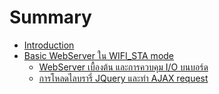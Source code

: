# Summary

* [Introduction](README.md)
* [Basic WebServer ใน WIFI_STA mode](chapter1.md)
   * [WebServer เบื้องต้น และการควบคุม I/O บนบอร์ด](basic_webserver__io__wifista.md)
   * [การโหลดไลบรารี่ JQuery และทำ AJAX request](basic_webserver_with_jquery__ajax_request___apsta.md)

